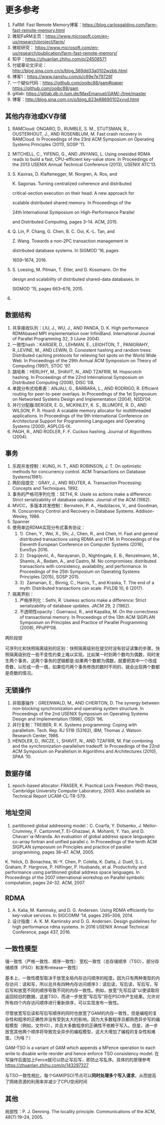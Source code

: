 # 更多参考

1. FaRM: Fast Remote Memory博客：https://blog.carlosgaldino.com/farm-fast-remote-memory.html
2. 微软FaRM主页：https://www.microsoft.com/en-us/research/project/farm/
3. 微软研究： https://www.microsoft.com/en-us/research/publication/farm-fast-remote-memory/
4. 知乎：https://zhuanlan.zhihu.com/p/24508571
5. 付斌章论文评论：http://blog.sina.com.cn/s/blog_569dd33a0102wzbb.html
6. 博客1：https://www.jianshu.com/p/c69e7e79726f
7. 一个疑似代码：https://github.com/ooibc88/gam#paper    <https://github.com/ooibc88/gam>
8. gitlab: <https://gitlab.db.in.tum.de/MaxEmanuel/GAM/-/tree/master>
9. 博客：http://blog.sina.com.cn/s/blog_623e88690102xvvd.html

## 其他内存池或KV存储

1. RAMCloud: ONGARO, D., RUMBLE, S. M., STUTSMAN, R., OUSTERHOUT, J., AND ROSENBLUM, M. Fast crash recovery in RAMCloud. In Proceedings of the 23rd ACM Symposium on Operating Systems Principles (2011), SOSP ’11.

2. MITCHELL, C., YIFENG, G., AND JINYANG, L. Using onesided RDMA reads to build a fast, CPU-efficient key-value store. In Proceedings of the 2013 USENIX Annual Technical Conference (2013), USENIX ATC’13.

3. S. Kaxiras, D. Klaftenegger, M. Norgren, A. Ros, and

   K. Sagonas. Turning centralized coherence and distributed

   critical-section execution on their head: A new approach for

   scalable distributed shared memory. In Proceedings of the

   24th International Symposium on High-Performance Parallel

   and Distributed Computing, pages 3–14. ACM, 2015.

4. Q. Lin, P. Chang, G. Chen, B. C. Ooi, K.-L. Tan, and

   Z. Wang. Towards a non-2PC transaction management in

   distributed database systems. In SIGMOD ’16, pages

   1659–1674, 2016.

5. S. Loesing, M. Pilman, T. Etter, and D. Kossmann. On the

   design and scalability of distributed shared-data databases. In

   SIGMOD ’15, pages 663–676, 2015.

6. 

## 数据结构

1. 共享接收队列：LIU, J., WU, J., AND PANDA, D. K. High performance RDMAbased MPI implementation over InfiniBand. International Journal of Parallel Programming 32, 3 (June 2004).
2. 一致性hash：KARGER, D., LEHMAN, E., LEIGHTON, T., PANIGRAHY, R.,LEVINE, M., AND LEWIN, D. Consistent hashing and random trees: Distributed caching protocols for relieving hot spots on the World Wide Web. In Proceedings of the 29th Annual ACM Symposium on Theory of Computing (1997), STOC ’97.
3. 跳哈希：HERLIHY, M., SHAVIT, N., AND TZAFRIR, M. Hopscotch hashing. In Proceedings of the 22nd International Symposium on Distributed Computing (2008), DISC ’08.
4. 单跳分布式哈希表：ANJALI, G., BARBARA, L., AND RODRIGO, R. Efficient routing for peer-to-peer overlays. In Proceedings of the 1st Symposium on Networked Systems Design and Implementation (2004), NSDI’04.
5. 并行分配器:BERGER, E. D., MCKINLEY, K. S., BLUMOFE, R. D., AND WILSON, P. R. Hoard: A scalable memory allocator for multithreaded applications. In Proceedings of the 9th International Conference on Architectural Support for Programming Languages and Operating Systems (2000), ASPLOS-IX.
6. PAGH, R., AND RODLER, F. F. Cuckoo hashing. Journal of Algorithms (2004).

## 事务

1. 乐观并发控制：KUNG, H. T., AND ROBINSON, J. T. On optimistic methods for concurrency control. ACM Transactions on Database Systems(1981).
2. 两阶段提交：GRAY, J., AND REUTER, A. Transaction Processing: Concepts and Techniques. 1992.
3. 事务的严格可序列化性：SETHI, R. Usele   ss actions make a difference: Strict serializability of database updates. Journal of the ACM (1982).
4. MVCC，多版本并发控制：Bernstein, P. A., Hadzilacos, V., and Goodman, N. Concurrency Control and Recovery in Database Systems. Addison-Wesley, 1986.
5. Spanner
6. 使用单边RDMA实现分布式事务协议：
   1. 1）Chen, Y., Wei, X., Shi, J., Chen, R., and Chen, H. Fast and general distributed transactions using RDMA and HTM. In Proceedings of the Eleventh European Conference on Computer Systems (2016), EuroSys 2016.
   2.  2）Dragojević, A., Narayanan, D., Nightingale, E. B., Renzelmann, M., Shamis, A., Badam, A., and Castro, M. No compromises: distributed transactions with consistency, availability, and performance. In Proceedings of the 25th Symposium on Operating Systems Principles (2015), SOSP 2015. 
   3.  3）Zamanian, E., Binnig, C., Harris, T., and Kraska, T. The end of a myth: Distributed transactions can scale. PVLDB 10, 6 (2017).
7. 隔离界别：
   1. 严格序列化：Sethi, R. Useless actions make a difference: Strict serializability of database updates. JACM 29, 2 (1982).
   2. 不透明性opacity：Guerraoui, R., and Kapalka, M. On the correctness of transactional memory. In Proceedings of the 13th ACM SIGPLAN Symposium on Principles and Practice of Parallel Programming (2008), PPoPP’08.

两阶段锁

可序列化和快照隔离级别的区别：快照隔离级别在提交时没有验证读集的步骤。快照隔离级别在一些不变性约束上难以实现。比如某一时刻两个数均为偶数，同时发生两个事务，这两个事务的逻辑都是:如果两个数都为偶数，就要把其中一个改成奇数，以形成一奇一偶，如果恰巧两个事务修改的数时不同的，就会出现两个数都是奇数的情况。

## 无锁操作

1. 非阻塞操作：GREENWALD, M., AND CHERITON, D. The synergy between non-blocking synchronization and operating system structure. In Proceedings of the 2nd USENIX Symposium on Operating Systems Design and Implementation (1996), OSDI ’96.
2. 并行复制：TREIBER, R. K. Systems programming: Coping with parallelism. Tech. Rep. RJ 5118 (53162), IBM, Thomas J. Watson Research Center, 1986.
3. HENDLER, D., INCZE, I., SHAVIT, N., AND TZAFRIR, M. Flat
combining and the synchronization-parallelism tradeoff. In Proceedings of the 22nd ACM Symposium on Parallelism in Algorithms and Architectures (2010), SPAA ’10.

## 数据存储

1. epoch-based allocator: FRASER, K. Practical Lock Freedom. PhD thesis, Cambridge University Computer Laboratory, 2003. Also available as Technical Report UCAM-CL-TR-579.


## 地址空间

1. partitioned global addressing model：C. Coarfa, Y. Dotsenko, J. Mellor-Crummey, F. Cantonnet,T. El-Ghazawi, A. Mohanti, Y. Yao, and
D. Chavarr´ıa-Miranda. An evaluation of global address space
languages: co-array fortran and unified parallel c. In
Proceedings of the tenth ACM SIGPLAN symposium on
Principles and practice of parallel programming, pages
36–47. ACM, 2005.

K. Yelick, D. Bonachea, W.-Y. Chen, P. Colella, K. Datta,
J. Duell, S. L. Graham, P. Hargrove, P. Hilfinger,
P. Husbands, et al. Productivity and performance using
partitioned global address space languages. In Proceedings
of the 2007 international workshop on Parallel symbolic
computation, pages 24–32. ACM, 2007.

## RDMA

1. A. Kalia, M. Kaminsky, and D. G. Andersen. Using RDMA
efficiently for key-value services. In SIGCOMM ’14, pages
295–306, 2014.
2. 设计指南：A. K. M. Kaminsky and D. G. Andersen. Design guidelines
for high performance rdma systems. In 2016 USENIX
Annual Technical Conference, page 437, 2016.

## 一致性模型

强一致性（严格一致性、顺序一致性）
宽松一致性（总存储顺序（TSO），部分存储顺序（PSO）和发布release一致性）

基本上，一致性模型取决于放宽全局内存访问顺序的程度。因为只有两种类型的内存访问：读和写，所以总共有四种内存访问顺序3：读后读，写后读，写后写，写后写和放宽不同的顺序导致不同的内存一致性。例如，放宽“先写后读”以使读取将返回较旧的数据，这是TSO，而进一步放宽“写后写”将在PSO中产生结果。允许对所有四个内存访问顺序进行重新排序，可以实现发布一致性。

尽管放宽写后读和写后写顺序的同时也放宽了GAM的内存一致性，但是编程的复杂性和程序的正确性并没有受到太大的影响，因为大多数程序员都熟悉异步写的编程模型（例如，文件IO），并且大多数程序的正确性不依赖于写入。但是，进一步放宽其他两个顺序将导致完全异步的编程模型，这大大增加了编程的复杂性和难度。（为啥？）

GAM-TSO is a variant of GAM which appends a MFence operation to each write to disable write reorder and hence enforce TSO consistency model. 在写操作后面加上Fence就可以防止写后写，即防止写乱序。具体的的原理参考<https://zhuanlan.zhihu.com/p/143297327>

与TSO一致性相比，每个GAM(PSO)节点可以**同时处理多个写入请求**，从而提高了网络资源的利用率并减少了CPU空闲时间






## 其他

局部性：P. J. Denning. The locality principle. Communications of the
ACM, 48(7):19–24, 2005.